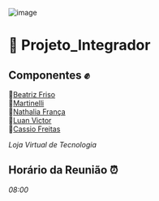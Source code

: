![image](https://user-images.githubusercontent.com/106767564/178024330-3f7b36d8-a161-4411-9a6d-42db4c14b697.png)  
# :pushpin: Projeto_Integrador
## Componentes  :fist:
🔗[Beatriz Friso](https://github.com/beatrizfriso)\
🔗[Martinelli](https://github.com/martinelli105)\
🔗[Nathalia França](https://github.com/nathrfranca)\
🔗[Luan Victor](https://github.com/LuanME)\
🔗[Cassio Freitas](https://github.com/cassiofreitas)

*Loja Virtual de Tecnologia*
## Horário da Reunião :alarm_clock:

*08:00*

